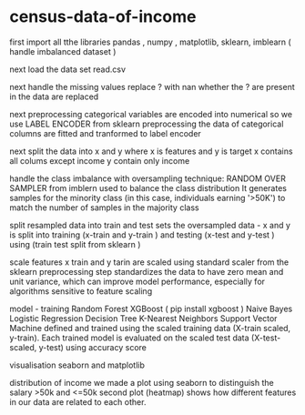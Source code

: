 # census-data-of-income
first import all tthe libraries 
pandas , numpy , matplotlib, sklearn, 
imblearn ( handle imbalanced dataset )

next load the data set read.csv 

next handle the missing values 
replace ? with nan whether the ? are present in the data are replaced 

next preprocessing 
 categorical variables are encoded into numerical so we use LABEL ENCODER 
from sklearn preprocessing the data of categorical columns are fitted and tranformed to label encoder 

next 
split the data into x and y where x is features and y is target 
x contains all colums except income 
y contain only income 

handle the class imbalance with oversampling 
technique: RANDOM OVER SAMPLER  from imblern 
used to balance the class distribution 
It generates samples for the minority class (in this case, individuals earning '>50K') to match the number of samples in the majority class


split resampled data into train and test sets 
the oversampled data - x and y is split into training (x-train and  y-train )
and testing (x-test and y-test ) using (train test split   from sklearn )

scale features 
x train and y tarin are scaled using standard scaler from the sklearn preprocessing 
step standardizes the data to have zero mean and unit variance, which can improve model performance, especially for algorithms sensitive to feature scaling

model - training 
 Random Forest
 XGBoost ( pip install xgboost ) 
 Naive Bayes
 Logistic Regression
 Decision Tree
 K-Nearest Neighbors
 Support Vector Machine
defined and trained using the scaled training data (X-train scaled, y-train). Each trained model is evaluated on the scaled test data (X-test-scaled, y-test) using accuracy score

visualisation 
seaborn and matplotlib
 
distribution of income  we made a plot using seaborn to distinguish the salary >50k and <=50k
second plot (heatmap) shows how different features in our data are related to each other.



